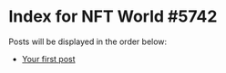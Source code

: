 # Index for NFT World #5742
Posts will be displayed in the order below:

- [Your first post](./001-first.md)

